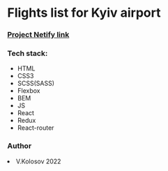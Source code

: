   <html>
    <h1>Flights list for Kyiv airport</h2>
    <h3><a href="https://superb-semifreddo-01cc2b.netlify.app/" target="_blank">Project Netify link </a></h3>
   <h3>Tech stack:</h3>
    <ul>
      <li>HTML</li>
      <li>CSS3</li>
      <li>SCSS(SASS)</li>
      <li>Flexbox</li>
      <li>BEM</li>
      <li>JS</li>
      <li>React</li>
      <li>Redux</li>
      <li>React-router</li>
    </ul>
    <h3>Author</h3>
     <li> V.Kolosov 2022 </li>
  </html>
